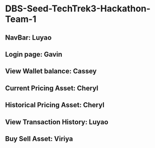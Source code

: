 # DBS-Seed-TechTrek3-Hackathon-Team-1


## NavBar: Luyao
## Login page: Gavin
## View Wallet balance: Cassey
## Current Pricing Asset: Cheryl
## Historical Pricing Asset: Cheryl
## View Transaction History: Luyao
## Buy Sell Asset: Viriya







